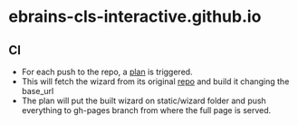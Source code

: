 # ebrains-cls-interactive.github.io

## CI
- For each push to the repo, a [plan](https://github.com/ebrains-cls-interactive/ebrains-cls-interactive.github.io/actions/workflows/gh-pages.yml) is triggered.
- This will fetch the wizard from its original [repo](https://github.com/antonelepfl/ebrains-wizard) and build it changing the base_url
- The plan will put the built wizard on static/wizard folder and push everything to gh-pages branch from where the full page is served.
